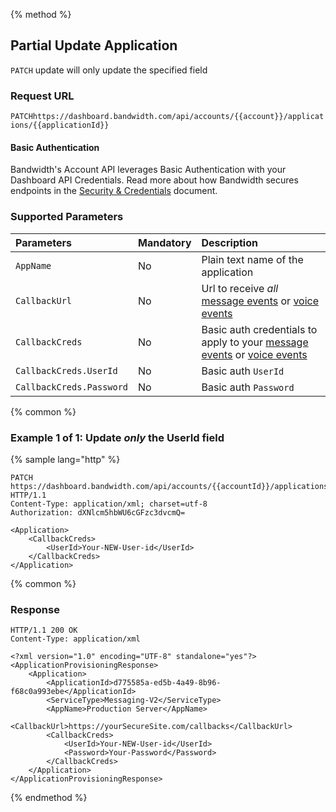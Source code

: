 {% method %}

## Partial Update Application

<code class="patch">PATCH</code> update will only update the specified field

### Request URL

<code class="patch">PATCH</code>`https://dashboard.bandwidth.com/api/accounts/{{account}}/applications/{{applicationId}}`

#### Basic Authentication

Bandwidth's Account API leverages Basic Authentication with your Dashboard API Credentials. Read more about how Bandwidth secures endpoints in the [Security & Credentials](../../../guides/accountCredentials.md) document.

### Supported Parameters
| Parameters               | Mandatory | Description                                                                          |
|:-------------------------|:----------|:-------------------------------------------------------------------------------------|
| `AppName`                | No        | Plain text name of the application                                                   |
| `CallbackUrl`            | No        | Url to receive _all_ [message events](../../../messaging/callbacks/messageEvents.md) or [voice events](../../../voice/bxml/callbacks/about.md)                    |
| `CallbackCreds`          | No        | Basic auth credentials to apply to your [message events](../../../messaging/callbacks/messageEvents.md) or [voice events](../../../voice/bxml/callbacks/about.md) |
| `CallbackCreds.UserId`   | No        | Basic auth `UserId`                                                                  |
| `CallbackCreds.Password` | No        | Basic auth `Password`                                                                |


{% common %}

### Example 1 of 1: Update _only_ the UserId field

{% sample lang="http" %}

```http
PATCH https://dashboard.bandwidth.com/api/accounts/{{accountId}}/applications/{{applicationId}} HTTP/1.1
Content-Type: application/xml; charset=utf-8
Authorization: dXNlcm5hbWU6cGFzc3dvcmQ=

<Application>
    <CallbackCreds>
        <UserId>Your-NEW-User-id</UserId>
    </CallbackCreds>
</Application>
```

{% common %}

### Response

```http
HTTP/1.1 200 OK
Content-Type: application/xml

<?xml version="1.0" encoding="UTF-8" standalone="yes"?>
<ApplicationProvisioningResponse>
    <Application>
        <ApplicationId>d775585a-ed5b-4a49-8b96-f68c0a993ebe</ApplicationId>
        <ServiceType>Messaging-V2</ServiceType>
        <AppName>Production Server</AppName>
        <CallbackUrl>https://yourSecureSite.com/callbacks</CallbackUrl>
        <CallbackCreds>
            <UserId>Your-NEW-User-id</UserId>
            <Password>Your-Password</Password>
        </CallbackCreds>
    </Application>
</ApplicationProvisioningResponse>
```

{% endmethod %}
